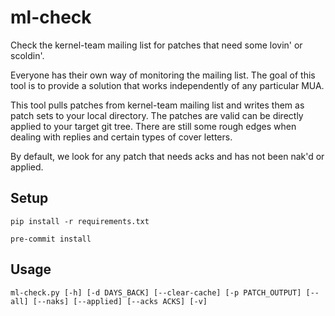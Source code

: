 # ml-check

Check the kernel-team mailing list for patches that need some lovin' or scoldin'.

Everyone has their own way of monitoring the mailing list. The goal of this tool 
is to provide a solution that works independently of any particular MUA. 

This tool pulls patches from kernel-team mailing list and writes them as patch sets
to your local directory. The patches are valid can be directly applied to your 
target git tree. There are still some rough edges when dealing with replies and 
certain types of cover letters.

By default, we look for any patch that needs acks and has not been nak'd or applied.

## Setup

    pip install -r requirements.txt

    pre-commit install

## Usage

    ml-check.py [-h] [-d DAYS_BACK] [--clear-cache] [-p PATCH_OUTPUT] [--all] [--naks] [--applied] [--acks ACKS] [-v]
